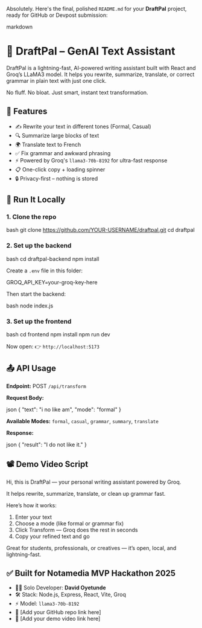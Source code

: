 Absolutely. Here's the final, polished `README.md` for your **DraftPal** project, ready for GitHub or Devpost submission:



markdown
# 🧠 DraftPal – GenAI Text Assistant

DraftPal is a lightning-fast, AI-powered writing assistant built with React and Groq’s LLaMA3 model. It helps you rewrite, summarize, translate, or correct grammar in plain text with just one click.

No fluff. No bloat. Just smart, instant text transformation.



## 🚀 Features

- ✍️ Rewrite your text in different tones (Formal, Casual)
- 🔍 Summarize large blocks of text
- 🌍 Translate text to French
- ✅ Fix grammar and awkward phrasing
- ⚡ Powered by Groq's `llama3-70b-8192` for ultra-fast response
- 📋 One-click copy + loading spinner
- 🔒 Privacy-first – nothing is stored


## 🧪 Run It Locally

### 1. Clone the repo

bash
git clone https://github.com/YOUR-USERNAME/draftpal.git
cd draftpal


### 2. Set up the backend

bash
cd draftpal-backend
npm install


Create a `.env` file in this folder:


GROQ_API_KEY=your-groq-key-here


Then start the backend:

bash
node index.js


### 3. Set up the frontend

bash
cd frontend
npm install
npm run dev


Now open:
👉 `http://localhost:5173`



## 📤 API Usage

**Endpoint:**
POST `/api/transform`

**Request Body:**

json
{
  "text": "i no like am",
  "mode": "formal"
}


**Available Modes:**
`formal`, `casual`, `grammar`, `summary`, `translate`

**Response:**

json
{
  "result": "I do not like it."
}




## 📽️ Demo Video Script

Hi, this is DraftPal — your personal writing assistant powered by Groq.

It helps rewrite, summarize, translate, or clean up grammar fast.

Here’s how it works:

 1. Enter your text
 2. Choose a mode (like formal or grammar fix)
 3. Click Transform — Groq does the rest in seconds
 4. Copy your refined text and go

Great for students, professionals, or creatives — it’s open, local, and lightning-fast.


## ✅ Built for Notamedia MVP Hackathon 2025

* 👨‍💻 Solo Developer: **David Oyetunde**
* 🛠️ Stack: Node.js, Express, React, Vite, Groq
* ⚡ Model: `llama3-70b-8192`
* 🔗 \[Add your GitHub repo link here]
* 🎥 \[Add your demo video link here]



